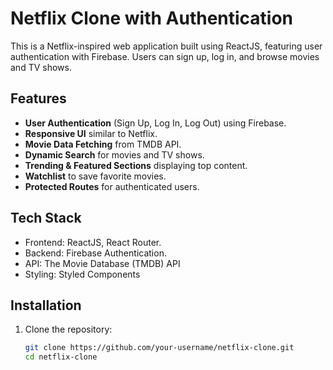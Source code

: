 # Netflix Clone with Authentication

This is a Netflix-inspired web application built using ReactJS, featuring user authentication with Firebase. Users can sign up, log in, and browse movies and TV shows.

## Features

- **User Authentication** (Sign Up, Log In, Log Out) using Firebase.
- **Responsive UI** similar to Netflix.
- **Movie Data Fetching** from TMDB API.
- **Dynamic Search** for movies and TV shows.
- **Trending & Featured Sections** displaying top content.
- **Watchlist** to save favorite movies.
- **Protected Routes** for authenticated users.

## Tech Stack

- Frontend: ReactJS, React Router.
- Backend: Firebase Authentication.
- API: The Movie Database (TMDB) API
- Styling: Styled Components

## Installation

1. Clone the repository:
   ```sh
   git clone https://github.com/your-username/netflix-clone.git
   cd netflix-clone
